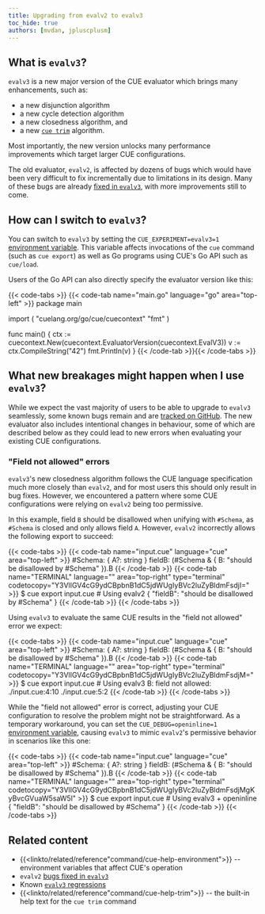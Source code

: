 ```yaml
---
title: Upgrading from evalv2 to evalv3
toc_hide: true
authors: [mvdan, jpluscplusm]
---
```


## What is `evalv3`?

`evalv3` is a new major version of the CUE evaluator which brings many enhancements,
such as:

- a new disjunction algorithm
- a new cycle detection algorithm
- a new closedness algorithm, and
- a new [`cue trim`]({{<relref"docs/reference/command/cue-help-trim">}}) algorithm.

Most importantly, the new version unlocks many performance improvements which
target larger CUE configurations.

The old evaluator, `evalv2`, is affected by dozens of bugs which would have
been very difficult to fix incrementally due to limitations in its design. Many
of these bugs are already
[fixed in `evalv3`](https://github.com/cue-lang/cue/issues?q=is%3Aissue%20label%3Aevalv3-win),
with more improvements still to come.

## How can I switch to `evalv3`?

You can switch to `evalv3` by setting the `CUE_EXPERIMENT=evalv3=1`
[environment variable]({{<relref"docs/reference/command/cue-help-environment">}}).
This variable affects invocations of the `cue` command (such as `cue export`)
as well as Go programs using CUE's Go API such as `cue/load`.

Users of the Go API can also directly specify the evaluator version like this:

{{< code-tabs >}}
{{< code-tab name="main.go" language="go" area="top-left" >}}
package main

import (
	"cuelang.org/go/cue/cuecontext"
	"fmt"
)

func main() {
	ctx := cuecontext.New(cuecontext.EvaluatorVersion(cuecontext.EvalV3))
	v := ctx.CompileString("42")
	fmt.Println(v)
}
{{< /code-tab >}}{{< /code-tabs >}}
## What new breakages might happen when I use `evalv3`?

While we expect the vast majority of users to be able to upgrade to `evalv3`
seamlessly, some known bugs remain and are
[tracked on GitHub](https://github.com/cue-lang/cue/issues?q=is%3Aissue%20state%3Aopen%20label%3Aevalv3).
The new evaluator also includes intentional changes in behaviour, some of which
are described below as they could lead to new errors when evaluating your existing CUE configurations.

### "Field not allowed" errors

`evalv3`'s new closedness algorithm follows the CUE language specification much more closely
than `evalv2`, and for most users this should only result in bug fixes. However, we encountered
a pattern where some CUE configurations were relying on `evalv2` being too permissive.

In this example, field `B` should be disallowed when unifying with `#Schema`,
as `#Schema` is closed and only allows field `A`.
However, `evalv2` incorrectly allows the following export to succeed:

{{< code-tabs >}}
{{< code-tab name="input.cue" language="cue" area="top-left" >}}
#Schema: {
	A?: string
}
fieldB: (#Schema & {
	B: "should be disallowed by #Schema"
}).B
{{< /code-tab >}}
{{< code-tab name="TERMINAL" language="" area="top-right" type="terminal" codetocopy="Y3VlIGV4cG9ydCBpbnB1dC5jdWUgIyBVc2luZyBldmFsdjI=" >}}
$ cue export input.cue # Using evalv2
{
    "fieldB": "should be disallowed by #Schema"
}
{{< /code-tab >}}
{{< /code-tabs >}}

Using `evalv3` to evaluate the same CUE results in the "field not allowed" error we expect:

<!--
Note that this assumes we have already switched to CUE_DEBUG=openinline=0 as a default.
-->

{{< code-tabs >}}
{{< code-tab name="input.cue" language="cue" area="top-left" >}}
#Schema: {
	A?: string
}
fieldB: (#Schema & {
	B: "should be disallowed by #Schema"
}).B
{{< /code-tab >}}
{{< code-tab name="TERMINAL" language="" area="top-right" type="terminal" codetocopy="Y3VlIGV4cG9ydCBpbnB1dC5jdWUgIyBVc2luZyBldmFsdjM=" >}}
$ cue export input.cue # Using evalv3
B: field not allowed:
    ./input.cue:4:10
    ./input.cue:5:2
{{< /code-tab >}}
{{< /code-tabs >}}

While the "field not allowed" error is correct, adjusting your CUE
configuration to resolve the problem might not be straightforward.
As a temporary workaround, you can set the `CUE_DEBUG=openinline=1`
[environment variable]({{<relref"docs/reference/command/cue-help-environment">}}),
causing `evalv3` to mimic `evalv2`'s permissive behavior in scenarios like this
one:

{{< code-tabs >}}
{{< code-tab name="input.cue" language="cue" area="top-left" >}}
#Schema: {
	A?: string
}
fieldB: (#Schema & {
	B: "should be disallowed by #Schema"
}).B
{{< /code-tab >}}
{{< code-tab name="TERMINAL" language="" area="top-right" type="terminal" codetocopy="Y3VlIGV4cG9ydCBpbnB1dC5jdWUgIyBVc2luZyBldmFsdjMgKyBvcGVuaW5saW5l" >}}
$ cue export input.cue # Using evalv3 + openinline
{
    "fieldB": "should be disallowed by #Schema"
}
{{< /code-tab >}}
{{< /code-tabs >}}

## Related content

- {{<linkto/related/reference"command/cue-help-environment">}} -- environment variables that affect CUE's operation
- `evalv2` [bugs fixed in `evalv3`](https://github.com/cue-lang/cue/issues?q=is%3Aissue%20label%3Aevalv3-win)
- Known [`evalv3` regressions](https://github.com/cue-lang/cue/issues?q=is%3Aissue%20state%3Aopen%20label%3Aevalv3)
- {{<linkto/related/reference"command/cue-help-trim">}} -- the built-in help text for the `cue trim` command
